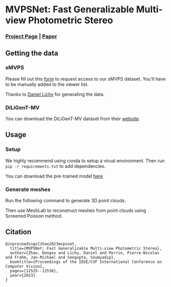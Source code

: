 # MVPSNet: Fast Generalizable Multi-view Photometric Stereo

### [Project Page](https://floralzhao.github.io/mvpsnet.github.io/) | [Paper](https://arxiv.org/abs/2305.11167)

## Getting the data
### sMVPS

Please fill out this [form](https://forms.gle/Yq1YiSGAFnrTYsYE8) to request access to our sMVPS dataset. You'll have to be manually added to the viewer list.

Thanks to [Daniel Lichy](https://www.cs.umd.edu/~dlichy/) for generating the data.

### DiLiGenT-MV
You can download the DiLiGenT-MV dataset from their [website](https://sites.google.com/site/photometricstereodata/mv).

## Usage
### Setup
We highly recommend using conda to setup a virual environment. Then run `pip -r requirements.txt` to add dependencies.

You can download the pre-trained model [here]()
### Generate meshes
Run the following command to generate 3D point clouds.

Then use MeshLab to reconstruct meshes from point clouds using Screened Poisson method.


## Citation

```
@inproceedings{zhao2023mvpsnet,
  title={MVPSNet: Fast Generalizable Multi-view Photometric Stereo},
  author={Zhao, Dongxu and Lichy, Daniel and Perrin, Pierre-Nicolas and Frahm, Jan-Michael and Sengupta, Soumyadip},
  booktitle={Proceedings of the IEEE/CVF International Conference on Computer Vision},
  pages={12525--12536},
  year={2023}
}
```
